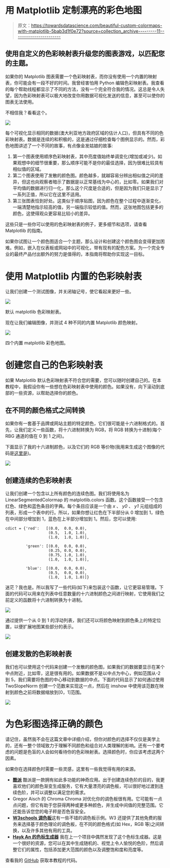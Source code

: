 # 用 Matplotlib 定制漂亮的彩色地图

> 原文：<https://towardsdatascience.com/beautiful-custom-colormaps-with-matplotlib-5bab3d1f0e72?source=collection_archive---------11----------------------->

## 使用自定义的色彩映射表升级您的图表游戏，以匹配您的主题。

如果你的 Matplotlib 图表需要一个色彩映射表，而你没有使用一个内置的映射表，你可能会有一段不好的时间。我曾经害怕用 Python 编辑色彩映射表。我查看的每个帮助线程都显示了不同的方法，没有一个完全符合我的情况。这总是令人失望，因为色彩映射表可以极大地改变你用数据可视化发送的信息，甚至可以使你的图表无法使用。

不相信我？看看这个。

![](img/c150f356d603699b8c1be50d61176c37.png)

每个可视化显示相同的数据(澳大利亚地方政府区域的估计人口)，但具有不同的色彩映射表。数据是连续的和积极的，这是通过仔细检查每个图例显示的。然而，彩色地图讲述了一个不同的故事，有点像金发姑娘的故事:

1.  第一个图表使用顺序色彩映射表，其中亮度值始终单调变化(增加或减少)。如果观想中的细节很重要，那么顺序可能不是你的最佳选择，因为很难比较具有相似值的区域。
2.  第二个图表使用了发散的颜色图。颜色越多，就越容易分辨出相似值之间的差异，但这也向观察者暗示了数据是以正常基线为中心的，比如零。如果我们对平均值的数据进行归一化，那么这个尺度是合适的，但是因为我们只是显示了一系列正值，所以它在这里不适用。
3.  第三张图表恰到好处。这类似于顺序贴图，因为颜色在整个过程中逐渐变化，一端清楚地指示较高的值，另一端指示较低的值。然而，这张地图包括更多的颜色，这使得观众更容易比较小的差异。

这些只是一些你可以使用的色彩映射表的例子，更多细节和选项，请查看 Matplotlib 的指南。

如果你试图让一个颜色图适合一个主题，那么设计和创建这个颜色图会变得更加困难。例如，嵌入在仪表板或网站中的可视化，带有现有的配色方案。为一个完全专业的最终产品付出额外的努力是值得的，本指南将帮助你实现这一目标。

# 使用 Matplotlib 内置的色彩映射表

让我们创建一个测试图像，并关闭轴记号，使它看起来更好一些。

![](img/4dcd3b9aff9d448e0189b7cfec7ccafd.png)

默认 matplotlib 色彩映射表。

现在让我们编辑图像，并测试 4 种不同的内置 Matplotlib 颜色映射。

![](img/901d667c7a46eb47e3fc420e2c235c6a.png)

四个内置 matplotlib 彩色地图。

# 创建您自己的色彩映射表

如果 Matplotlib 默认色彩映射表不符合您的需要，您可以随时创建自己的。在本教程中，我假设你有一些想在色彩映射表中使用的颜色。如果没有，向下滚动到底部的一些资源，以帮助选择你的颜色。

## 在不同的颜色格式之间转换

如果你有一套基于品牌或网站主题的特定颜色，它们很可能是十六进制格式的。首先，让我们定义一些函数，将十六进制转换为 RGB，将 RGB 转换为十进制(每个 RBG 通道的值在 0 到 1 之间)。

下面显示了我的十六进制颜色，以及它们的 RGB 等价物(我用来生成这个图像的代码是[这里是](https://gist.github.com/KerryHalupka/df046b971136152b526ffd4be2872b9d))。

![](img/645ced7906991e468372d1a4f95b7b9c.png)

## 创建连续的色彩映射表

让我们创建一个包含以上所有颜色的连续色图。我们将使用名为 LinearSegmentedColormap 的 matplotlib.colors 函数。这个函数接受一个包含红色、绿色和蓝色条目的字典。每个条目应该是一个由 *x* 、 *y0* 、 *y1* 元组组成的列表，形成一个表中的行。所以，如果你想让红色在下半部分从 0 增加到 1，绿色在中间部分增加到 1，蓝色在上半部分增加到 1。然后，您可以使用:

```
cdict = {'red':   [(0.0,  0.0, 0.0),
                   (0.5,  1.0, 1.0),
                   (1.0,  1.0, 1.0)],

         'green': [(0.0,  0.0, 0.0),
                   (0.25, 0.0, 0.0),
                   (0.75, 1.0, 1.0),
                   (1.0,  1.0, 1.0)],

         'blue':  [(0.0,  0.0, 0.0),
                   (0.5,  0.0, 0.0),
                   (1.0,  1.0, 1.0)]}
```

迷茫？我也是。所以我写了一些代码(如下)来包装这个函数，让它更容易管理。下面的代码可以用来在列表中任意数量的十六进制颜色之间进行映射，它使用我们之前定义的函数将十六进制转换为十进制。

![](img/5aa594e26f65513847f2961f3479df39.png)

通过提供一个从 0 到 1 的浮动列表，我们还可以将颜色映射到颜色条上的特定位置，以便扩展地图某些部分的表示。

![](img/ae1502c76e87f6b803e4cb1cafdb6b2c.png)

## 创建发散的色彩映射表

我们也可以使用这个代码来创建一个发散的颜色图，如果我们的数据要显示在某个中点附近，比如零，这是很有用的。如果数据不是以中点为中心，例如范围从-2 到 5，我们需要将色图的中心移动到数据的中点。下面的代码显示了如何通过使用 TwoSlopeNorm 创建一个范数来实现这一点，然后在 imshow 中使用该范数在映射到颜色之前将数据缩放到[0，1]范围。

![](img/750f5711906abb81bb193de14f6b6e9e.png)

# 为色彩图选择正确的颜色

请记住，虽然我不会在这篇文章中详细介绍，但你对颜色的选择不仅仅是美学上的，还有一整个领域致力于理解不同颜色和组合对人类理解的影响。还有一个要考虑的问题是色盲的人会如何看待你的色彩映射表。选择颜色时，你应该考虑这两个因素。

如果你在选择颜色时需要一些灵感，这里有一些我觉得有用的来源。

*   [**酷派**](https://coolors.co/palettes/popular/gradient)
    酷派是一款拥有如此多功能的神奇应用。出于创建连续色阶的目的，我更喜欢他们的颜色渐变生成服务，它有大量漂亮的调色板，可以很好地过渡到连续色阶，并可以调整以满足您的需求。
*   Gregor Aisch 的 Chroma
    Chroma 对优化你的调色板很有用。它可能有一点点问题，但它有助于您获得两种或更多种颜色，并生成中间值的完整范围。它还能告诉您您的电子秤是否色盲安全。
*   [**W3schools 调色板**](https://www.w3schools.com/colors/colors_palettes.asp)这有一些不错的调色板示例。W3 还提供了其他免费的服务来选择基于颜色理论的调色板，在不同的颜色格式(如 Hex，RGB 等)之间转换，以及许多其他有用的工具。
*   [**Hayk An 的色标生成器**](https://hihayk.github.io/scale)
    我在上一个项目中偶然发现了这个色标生成器。这是一个很好的资源，您可以在其中生成随机的、视觉上令人愉悦的色阶，然后调整它们的属性，包括添加更大范围的颜色以及调整饱和度和亮度等。

查看我的 [GitHub](https://github.com/KerryHalupka/custom_colormap) 获取本教程的代码。